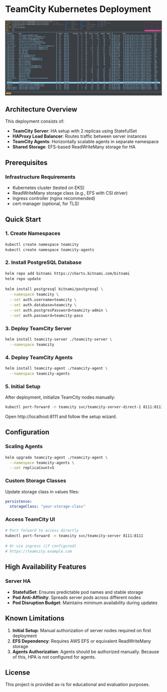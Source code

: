 # TeamCity Kubernetes Deployment

![k9s](./docs/images/k9s.png)

## Architecture Overview

This deployment consists of:
- **TeamCity Server**: HA setup with 2 replicas using StatefulSet
- **HAProxy Load Balancer**: Routes traffic between server instances
- **TeamCity Agents**: Horizontally scalable agents in separate namespace
- **Shared Storage**: EFS-based ReadWriteMany storage for HA

## Prerequisites

### Infrastructure Requirements
- Kubernetes cluster (tested on EKS)
- ReadWriteMany storage class (e.g., EFS with CSI driver)
- Ingress controller (nginx recommended)
- cert-manager (optional, for TLS)

## Quick Start

### 1. Create Namespaces
```bash
kubectl create namespace teamcity
kubectl create namespace teamcity-agents
```

### 2. Install PostgreSQL Database
```bash
helm repo add bitnami https://charts.bitnami.com/bitnami
helm repo update

helm install postgresql bitnami/postgresql \
  --namespace teamcity \
  --set auth.username=teamcity \
  --set auth.database=teamcity \
  --set auth.postgresPassword=teamcity-admin \
  --set auth.password=teamcity-pass
```

### 3. Deploy TeamCity Server
```bash
helm install teamcity-server ./teamcity-server \
  --namespace teamcity
```

### 4. Deploy TeamCity Agents
```bash
helm install teamcity-agent ./teamcity-agent \
  --namespace teamcity-agents
```

### 5. Initial Setup
After deployment, initialize TeamCity nodes manually:
```bash
kubectl port-forward -n teamcity svc/teamcity-server-direct-1 8111:8111
```
Open http://localhost:8111 and follow the setup wizard.

## Configuration

### Scaling Agents
```bash
helm upgrade teamcity-agent ./teamcity-agent \
  --namespace teamcity-agents \
  --set replicaCount=5
```

### Custom Storage Classes
Update storage class in values files:
```yaml
persistence:
  storageClass: "your-storage-class"
```

### Access TeamCity UI
```bash
# Port forward to access directly
kubectl port-forward -n teamcity svc/teamcity-server 8111:8111

# Or via ingress (if configured)
# https://teamcity.example.com
```

## High Availability Features

### Server HA
- **StatefulSet**: Ensures predictable pod names and stable storage
- **Pod Anti-Affinity**: Spreads server pods across different nodes
- **Pod Disruption Budget**: Maintains minimum availability during updates

## Known Limitations

1. **Initial Setup**: Manual authorization of server nodes required on first deployment
2. **EFS Dependency**: Requires AWS EFS or equivalent ReadWriteMany storage
3. **Agents Authorization**: Agents should be authorized manually. Because of this, HPA is not configured for agents. 

## License

This project is provided as-is for educational and evaluation purposes.